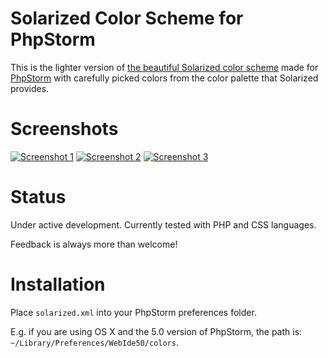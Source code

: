# Solarized Color Scheme for PhpStorm

This is the lighter version of [the beautiful Solarized color scheme](http://ethanschoonover.com/solarized) made for [PhpStorm](http://www.jetbrains.com/phpstorm/) with carefully picked colors from the color palette that Solarized provides.

# Screenshots

[![Screenshot 1](https://img.skitch.com/20121019-c33cs7urutxskypcga6caffx48.jpg)](https://img.skitch.com/20121019-rksf6jk89j6b5hu9ktpedxnna4.jpg) 
[![Screenshot 2](https://img.skitch.com/20121019-rws3tkkh95iwfwbrcb4txtkt92.jpg)](https://img.skitch.com/20121019-jerj4etr1nttx63f14niyaieb3.jpg) 
[![Screenshot 3](https://img.skitch.com/20121019-tp8haf6ahf312aft5bpx7hjy2g.jpg)](https://img.skitch.com/20121019-tky9s9pwp9djcewqpje89wbr5h.jpg)


# Status

Under active development. Currently tested with PHP and CSS languages.

Feedback is always more than welcome!

# Installation

Place `solarized.xml` into your PhpStorm preferences folder.

E.g. if you are using OS X and the 5.0 version of PhpStorm, the path is: `~/Library/Preferences/WebIde50/colors`.


